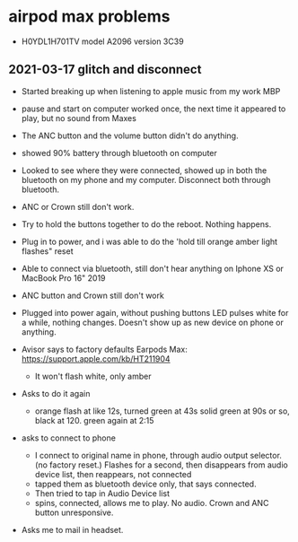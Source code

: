 # airpod max problems
- H0YDL1H701TV model A2096 version 3C39

## 2021-03-17 glitch and disconnect
- Started breaking up when listening to apple music from my work MBP
- pause and start on computer worked once, the next time it appeared to play, but no sound from Maxes
- The ANC button and the volume button didn't do anything.
- showed 90% battery through bluetooth on computer
- Looked to see where they were connected, showed up in both the bluetooth on my phone and my computer. Disconnect both through bluetooth.

- ANC or Crown still don't work.
- Try to hold the buttons together to do the reboot. Nothing happens.
- Plug in to power, and i was able to do the 'hold till orange amber light flashes" reset
- Able to connect via bluetooth, still don't hear anything on Iphone XS or MacBook Pro 16" 2019
- ANC button and Crown still don't work
- Plugged into power again, without pushing buttons LED pulses white for a while, nothing changes. Doesn't show up as new device on phone or anything.

- Avisor says to factory defaults Earpods Max: https://support.apple.com/kb/HT211904
  - It won't flash white, only amber
- Asks to do it again
  - orange flash at like 12s, turned green at 43s solid green at 90s or so, black at 120. green again at 2:15
- asks to connect to phone
  - I connect to original name in phone, through audio output selector. (no factory reset.) Flashes for a second, then disappears from audio device list, then reappears, not connected
  - tapped them as bluetooth device only, that says connected.
  - Then tried to tap in Audio Device list
  - spins, connected, allows me to play. No audio. Crown and ANC button unresponsive.
- Asks me to mail in headset.